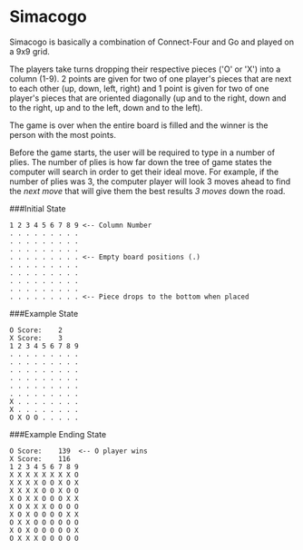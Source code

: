 # Simacogo
Simacogo is basically a combination of Connect-Four and Go and played on a 9x9 grid. 

The players take turns dropping their respective pieces ('O' or 'X') into a column (1-9).  2 points are given for two
of one player's pieces that are next to each other (up, down, left, right) and 1 point is given for two of one player's pieces
that are oriented diagonally (up and to the right, down and to the right, up and to the left, 
down and to the left). 

The game is over when the entire board is filled and the winner is the person with the most points.

Before the game starts, the user will be required to type in a number of plies.  The number of plies is how far down the tree of game states the computer will search in order to get their ideal move.  For example, if the number of plies was 3, the computer player will look 3 moves ahead to find the *next move* that will give them the best results *3 moves* down the road.

###Initial State
~~~~
1 2 3 4 5 6 7 8 9 <-- Column Number
. . . . . . . . .
. . . . . . . . .
. . . . . . . . .
. . . . . . . . . <-- Empty board positions (.)
. . . . . . . . .
. . . . . . . . .
. . . . . . . . .
. . . . . . . . .
. . . . . . . . . <-- Piece drops to the bottom when placed
~~~~
###Example State
~~~~
O Score:	2
X Score:	3
1 2 3 4 5 6 7 8 9
. . . . . . . . .
. . . . . . . . .
. . . . . . . . .
. . . . . . . . .
. . . . . . . . .
. . . . . . . . .
X . . . . . . . .
X . . . . . . . .
O X O O . . . . .
~~~~
###Example Ending State
~~~~
O Score:	139	 <-- O player wins
X Score:	116
1 2 3 4 5 6 7 8 9
X X X X X X X X O
X X X X O O X O X
X X X X O O X O O
X O X X O O O X X
X O X X X O O O O
X O X O O O O X X
O X X O O O O O O
X O X O O O O O X
O X X X O O O O O
~~~~
